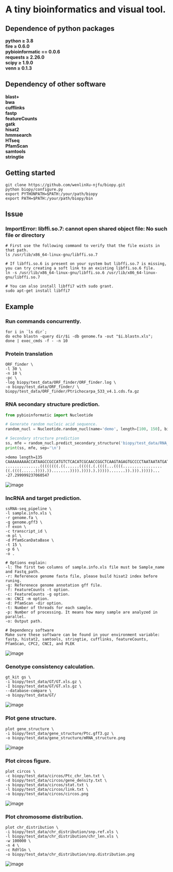 # A tiny bioinformatics and visual tool.

## Dependence of python packages
**python ≥ 3.8<br />
fire ≥ 0.6.0<br />
pybioinformatic == 0.0.6<br />
requests ≥ 2.26.0<br />
scipy ≥ 1.9.0<br />
venn ≥ 0.1.3<br />**
## Dependency of other software
**blast+<br />
bwa<br />
cufflinks<br />
fastp<br />
featureCounts<br />
gatk<br />
hisat2<br />
hmmsearch<br />
HTseq<br />
PfamScan<br />
samtools<br />
stringtie**

## Getting started
```shell
git clone https://github.com/wenlinXu-njfu/biopy.git
python biopy/configure.py
export PYTHONPATH=$PATH:/your/path/biopy
export PATH=$PATH:/your/path/biopy/bin
```

## Issue
### ImportError: libffi.so.7: cannot open shared object file: No such file or directory
```shell
# First use the following command to verify that the file exists in that path.
ls /usr/lib/x86_64-linux-gnu/libffi.so.7

# If libffi.so.6 is present on your system but libffi.so.7 is missing, you can try creating a soft link to an existing libffi.so.6 file.
ln -s /usr/lib/x86_64-linux-gnu/libffi.so.6 /usr/lib/x86_64-linux-gnu/libffi.so.7

# You can also install libffi7 with sudo grant.
sudo apt-get install libffi7
```

## Example
### Run commands concurrently.
```shell
for i in `ls dir`;
do echo blastn -query dir/$i -db genome.fa -out "$i.blastn.xls";
done | exec_cmds -f - -n 10
```

### Protein translation
```shell
ORF_finder \
-l 30 \
-n 10 \
-pc \
-log biopy/test_data/ORF_finder/ORF_finder.log \
-o biopy/test_data/ORF_finder/ \
biopy/test_data/ORF_finder/Ptrichocarpa_533_v4.1.cds.fa.gz
```

### RNA secondary structure prediction.
```python
from pybioinformatic import Nucleotide

# Generate random nucleic acid sequence.
random_nucl = Nucleotide.random_nucl(name='demo', length=[100, 150], bias=1.0)

# Secondary structure prediction
ss, mfe = random_nucl.predict_secondary_structure('biopy/test_data/RNA_structure/structure.ps')
print(ss, mfe, sep='\n')
```
```
>demo length=135
CAAAAAAAAACCATAAGCCGCCATGTCTCACATCGCAACCGGCTCAAGTAGAGTGCCCCTAATAATATGATCTTCGCTACAGAAGTTCCCCCCCCGCTGCCGGCTAGATGCGAACTCCACGCCTGGATGGCTCAG
...............((((((((.((......(((((.(.((((...((((.................((.((((......)))).))........)))).)))).).))))).......)).))).)))))...
-27.299999237060547
```
![image](test_data/RNA_structure/structure.png)

### lncRNA and target prediction.
```shell
ssRNA-seq_pipeline \
-l sample.info.xls \
-r genome.fa \
-g genome.gff3 \
-f exon \
-c transcript_id \
-m pl \
-d PfamScanDataBase \
-t 15 \
-p 6 \
-o .
```
```
# Options explain:
-l: The first two columns of sample.info.xls file must be Sample_name and Fastq_path.
-r: Referenece genome fasta file, please build hisat2 index before runing.
-g: Referenece genome annotation gff file.
-f: FeatureCounts -t option.
-c: FeatureCounts -g option.
-m: CNCI -m option.
-d: PfamScan -dir option.
-t: Number of threads for each sample.
-p: Number of processing. It means how many sample are analyzed in parallel.
-o: Output path.

# Dependency software
Make sure these software can be found in your environment variable:
fastp, histat2, samtools, stringtie, cufflinks, featureCounts, PfamScan, CPC2, CNCI, and PLEK
```
![image](test_data/lncRNA_analysis_pipeline/lncRNA_analysis_pipeline.png)

### Genotype consistency calculation.
```shell
gt_kit gs \
-i biopy/test_data/GT/GT.xls.gz \
-I biopy/test_data/GT/GT.xls.gz \
--database-compare \
-o biopy/test_data/GT/
```
![image](test_data/GT/Consistency.heatmap.png)

### Plot gene structure.
```shell
plot gene_structure \
-i biopy/test_data/gene_structure/Ptc.gff3.gz \
-o biopy/test_data/gene_structure/mRNA_structure.png
```
![image](test_data/gene_structure/mRNA_structure.png)

### Plot circos figure.
```shell
plot circos \
-c biopy/test_data/circos/Ptc_chr_len.txt \
-d biopy/test_data/circos/gene_density.txt \
-s biopy/test_data/circos/stat.txt \
-l biopy/test_data/circos/link.txt \
-o biopy/test_data/circos/circos.png
```
![image](test_data/circos/circos.png)

### Plot chromosome distribution.
```shell
plot chr_distribution \
-i biopy/test_data/chr_distribution/snp.ref.xls \
-l biopy/test_data/chr_distribution/chr_len.xls \
-w 100000 \
-n 4 \
-c RdYlGn \
-o biopy/test_data/chr_distribution/snp.distribution.png
```
![image](test_data/chr_distribution/snp.distribution.png)
